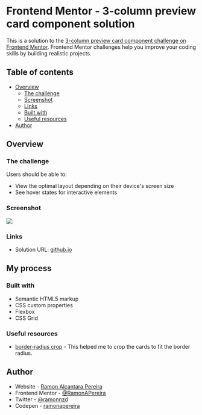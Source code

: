 # Frontend Mentor - 3-column preview card component solution

This is a solution to the [3-column preview card component challenge on Frontend Mentor](https://www.frontendmentor.io/challenges/3column-preview-card-component-pH92eAR2-). Frontend Mentor challenges help you improve your coding skills by building realistic projects.

## Table of contents

- [Overview](#overview)
  - [The challenge](#the-challenge)
  - [Screenshot](#screenshot)
  - [Links](#links)
  - [Built with](#built-with)
  - [Useful resources](#useful-resources)
- [Author](#author)

## Overview

### The challenge

Users should be able to:

- View the optimal layout depending on their device's screen size
- See hover states for interactive elements

### Screenshot

![](https://i.imgur.com/krIgXrv.png)

### Links

- Solution URL: [github.io](https://ramonapereira.github.io/3-columns/)

## My process

### Built with

- Semantic HTML5 markup
- CSS custom properties
- Flexbox
- CSS Grid

### Useful resources

- [border-radius crop](https://stackoverflow.com/questions/8582176/should-border-radius-clip-the-content) - This helped me to crop the cards to fit the border radius.

## Author

- Website - [Ramon Alcantara Pereira](https://github.com/RamonAPereira)
- Frontend Mentor - [@RamonAPereira](https://www.frontendmentor.io/profile/RamonAPereira)
- Twitter - [@ramonnzd](https://www.twitter.com/ramonnzd)
- Codepen - [ramonapereira](https://codepen.io/ramonapereira)

